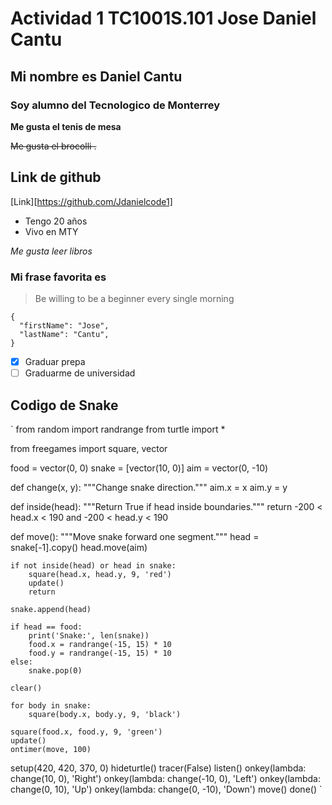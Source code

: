 # Actividad 1 TC1001S.101 Jose Daniel Cantu


## Mi nombre es Daniel Cantu
### Soy alumno del Tecnologico de Monterrey

**Me gusta el tenis de mesa**

~~Me gusta el brocolli .~~

## Link de github 
[Link][https://github.com/Jdanielcode1]

- Tengo 20 años
- Vivo en MTY

*Me gusta leer libros*

### Mi frase favorita es
> Be willing to be a beginner every single morning

```
{
  "firstName": "Jose",
  "lastName": "Cantu",
}
```

- [x] Graduar prepa
- [ ] Graduarme de universidad

## Codigo de Snake

`
from random import randrange
from turtle import *

from freegames import square, vector

food = vector(0, 0)
snake = [vector(10, 0)]
aim = vector(0, -10)


def change(x, y):
    """Change snake direction."""
    aim.x = x
    aim.y = y


def inside(head):
    """Return True if head inside boundaries."""
    return -200 < head.x < 190 and -200 < head.y < 190


def move():
    """Move snake forward one segment."""
    head = snake[-1].copy()
    head.move(aim)

    if not inside(head) or head in snake:
        square(head.x, head.y, 9, 'red')
        update()
        return

    snake.append(head)

    if head == food:
        print('Snake:', len(snake))
        food.x = randrange(-15, 15) * 10
        food.y = randrange(-15, 15) * 10
    else:
        snake.pop(0)

    clear()

    for body in snake:
        square(body.x, body.y, 9, 'black')

    square(food.x, food.y, 9, 'green')
    update()
    ontimer(move, 100)


setup(420, 420, 370, 0)
hideturtle()
tracer(False)
listen()
onkey(lambda: change(10, 0), 'Right')
onkey(lambda: change(-10, 0), 'Left')
onkey(lambda: change(0, 10), 'Up')
onkey(lambda: change(0, -10), 'Down')
move()
done() `